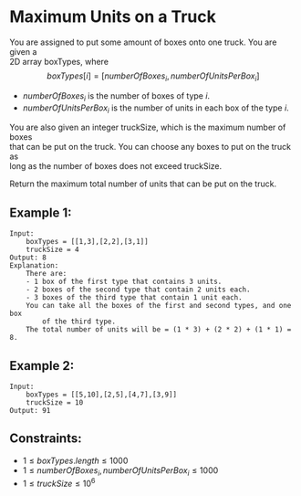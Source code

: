 # Maximum Units on a Truck
You are assigned to put some amount of boxes onto one truck. You are given a  
2D array boxTypes, where  
$$boxTypes[i] = [numberOfBoxes_i, numberOfUnitsPerBox_i]$$

* $numberOfBoxes_i$ is the number of boxes of type $i$.
* $numberOfUnitsPerBox_i$ is the number of units in each box of the type $i$.

You are also given an integer truckSize, which is the maximum number of boxes  
that can be put on the truck. You can choose any boxes to put on the truck as  
long as the number of boxes does not exceed truckSize.

Return the maximum total number of units that can be put on the truck.

 

## Example 1:

    Input: 
        boxTypes = [[1,3],[2,2],[3,1]]
        truckSize = 4
    Output: 8
    Explanation: 
        There are:
        - 1 box of the first type that contains 3 units.
        - 2 boxes of the second type that contain 2 units each.
        - 3 boxes of the third type that contain 1 unit each.
        You can take all the boxes of the first and second types, and one box
            of the third type.
        The total number of units will be = (1 * 3) + (2 * 2) + (1 * 1) = 8.

## Example 2:

    Input: 
        boxTypes = [[5,10],[2,5],[4,7],[3,9]]
        truckSize = 10
    Output: 91
    
 

## Constraints:

* $1 \le boxTypes.length \le 1000$
* $1 \le numberOfBoxes_i, numberOfUnitsPerBox_i \le 1000$
* $1 \le truckSize \le 10^6$

